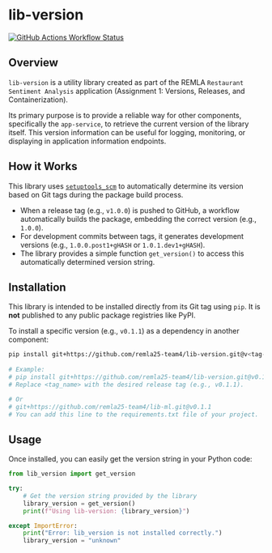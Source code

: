 # lib-version

[![GitHub Actions Workflow Status](https://github.com/remla25-team4/lib-version/actions/workflows/release.yml/badge.svg)](https://github.com/remla25-team4/lib-version/actions/workflows/release.yml)

## Overview

`lib-version` is a utility library created as part of the REMLA `Restaurant Sentiment Analysis` application (Assignment 1: Versions, Releases, and Containerization).

Its primary purpose is to provide a reliable way for other components, specifically the `app-service`, to retrieve the current version of the library itself. This version information can be useful for logging, monitoring, or displaying in application information endpoints.

## How it Works

This library uses [`setuptools_scm`](https://github.com/pypa/setuptools_scm/) to automatically determine its version based on Git tags during the package build process.

-   When a release tag (e.g., `v1.0.0`) is pushed to GitHub, a workflow automatically builds the package, embedding the correct version (e.g., `1.0.0`).
-   For development commits between tags, it generates development versions (e.g., `1.0.0.post1+gHASH` or `1.0.1.dev1+gHASH`).
-   The library provides a simple function `get_version()` to access this automatically determined version string.

## Installation

This library is intended to be installed directly from its Git tag using `pip`. It is **not** published to any public package registries like PyPI.

To install a specific version (e.g., `v0.1.1`) as a dependency in another component:

```bash
pip install git+https://github.com/remla25-team4/lib-version.git@v<tag-name>
 
# Example:
# pip install git+https://github.com/remla25-team4/lib-version.git@v0.1.1
# Replace <tag_name> with the desired release tag (e.g., v0.1.1). 

# Or
# git+https://github.com/remla25-team4/lib-ml.git@v0.1.1
# You can add this line to the requirements.txt file of your project.

```

## Usage

Once installed, you can easily get the version string in your Python code:

```python
from lib_version import get_version

try:
    # Get the version string provided by the library
    library_version = get_version()
    print(f"Using lib-version: {library_version}")

except ImportError:
    print("Error: lib_version is not installed correctly.")
    library_version = "unknown"